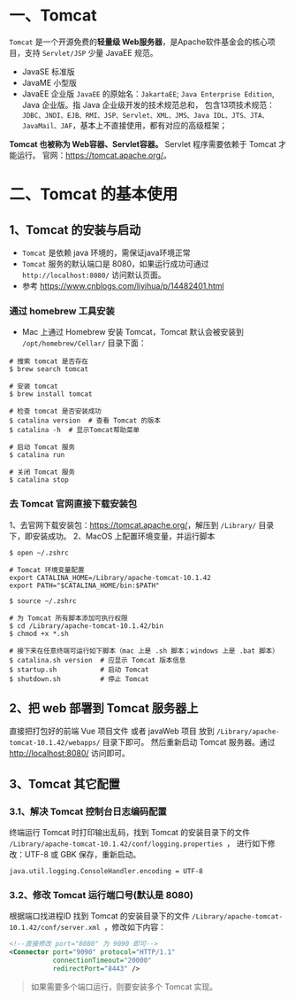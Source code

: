 # 一、Tomcat

`Tomcat` 是一个开源免费的**轻量级 Web服务器**，是Apache软件基金会的核心项目，支持 `Servlet/JSP` 少量 JavaEE 规范。

* JavaSE 标准版
* JavaME 小型版
* JavaEE 企业版
    `JavaEE` 的原始名：`JakartaEE`;
    `Java Enterprise Edition`, Java 企业版。指 Java 企业级开发的技术规范总和，
    包含13项技术规范：`JDBC、JNDI、EJB、RMI、JSP、Servlet、XML、JMS、Java IDL、JTS、JTA、JavaMail、JAF`，基本上不直接使用，都有对应的高级框架；

**Tomcat 也被称为 Web容器、Servlet容器。** Servlet 程序需要依赖于 Tomcat 才能运行。
官网：<https://tomcat.apache.org/>。

# 二、Tomcat 的基本使用

## 1、Tomcat 的安装与启动

* `Tomcat` 是依赖 java 环境的，需保证java环境正常
* `Tomcat` 服务的默认端口是 8080，如果运行成功可通过 `http://localhost:8080/` 访问默认页面。
* 参考 <https://www.cnblogs.com/liyihua/p/14482401.html>

### 通过 homebrew 工具安装

* Mac 上通过 Homebrew 安装 Tomcat，Tomcat 默认会被安装到 `/opt/homebrew/Cellar/` 目录下面：

```shell
# 搜索 tomcat 是否存在
$ brew search tomcat

# 安装 tomcat
$ brew install tomcat

# 检查 tomcat 是否安装成功
$ catalina version  # 查看 Tomcat 的版本
$ catalina -h  # 显示Tomcat帮助菜单

# 启动 Tomcat 服务
$ catalina run

# 关闭 Tomcat 服务
$ catalina stop
```

### 去 Tomcat 官网直接下载安装包

1、去官网下载安装包：<https://tomcat.apache.org/>，解压到 `/Library/` 目录下，即安装成功。
2、MacOS 上配置环境变量，并运行脚本

```shell
$ open ~/.zshrc

# Tomcat 环境变量配置
export CATALINA_HOME=/Library/apache-tomcat-10.1.42
export PATH="$CATALINA_HOME/bin:$PATH"
  
$ source ~/.zshrc

# 为 Tomcat 所有脚本添加可执行权限
$ cd /Library/apache-tomcat-10.1.42/bin
$ chmod +x *.sh 

# 接下来在任意终端可运行如下脚本（mac 上是 .sh 脚本；windows 上是 .bat 脚本）
$ catalina.sh version  # 应显示 Tomcat 版本信息
$ startup.sh           # 启动 Tomcat
$ shutdown.sh          # 停止 Tomcat
```

## 2、把 web 部署到 Tomcat 服务器上

直接把打包好的前端 Vue 项目文件 或者 javaWeb 项目 放到 `/Library/apache-tomcat-10.1.42/webapps/` 目录下即可。
然后重新启动 Tomcat 服务器。通过 <http://localhost:8080/> 访问即可。


## 3、Tomcat 其它配置

### 3.1、解决 Tomcat 控制台日志编码配置

终端运行 Tomcat 时打印输出乱码，找到 Tomcat 的安装目录下的文件 `/Library/apache-tomcat-10.1.42/conf/logging.properties `，
进行如下修改：UTF-8 或 GBK 保存，重新启动。

```properties 
java.util.logging.ConsoleHandler.encoding = UTF-8
```

### 3.2、修改 Tomcat 运行端口号(默认是 8080)
根据端口找进程ID
找到 Tomcat 的安装目录下的文件 `/Library/apache-tomcat-10.1.42/conf/server.xml `，修改如下内容：

```xml
<!--直接修改 port="8080" 为 9090 即可-->
<Connector port="9090" protocol="HTTP/1.1"
           connectionTimeout="20000"
           redirectPort="8443" />
```

> 如果需要多个端口运行，则要安装多个 Tomcat 实现。
